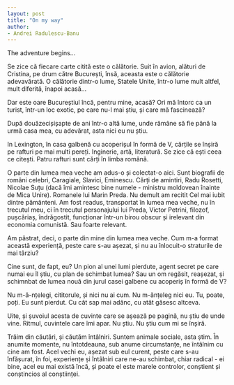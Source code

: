 ```yaml
---
layout: post
title: "On my way"
author:
- Andrei Radulescu-Banu
---
```


The adventure begins...

Se zice că fiecare carte citită este o călătorie. Suit în avion, alături de Cristina, pe drum către București, însă, aceasta este o călătorie adevavărată. O călătorie dintr-o lume, Statele Unite, într-o lume mult altfel, mult diferită, înapoi acasă...

Dar este oare Bucureștiul încă, pentru mine, acasă? Ori mă întorc ca un turist, într-un loc exotic, pe care nu-l mai știu, și care mă fascinează?

După douăzecișișapte de ani într-o altă lume, unde rămâne să fie până la urmă casa mea, cu adevărat, asta nici eu nu știu.

In Lexington, în casa galbenă cu acoperișul în formă de V, cărțile se înșiră pe rafturi pe mai multi pereți. Inginerie, artă, literatură. Se zice că ești ceea ce citești. Patru rafturi sunt cărți în limba română.

O parte din lumea mea veche am adus-o și colectat-o aici. Sunt biografii de români celebri, Caragiale, Slavici, Eminescu. Cărți de amintiri, Radu Rosetti, Nicolae Suțu (dacă îmi amintesc bine numele - ministru moldovean înainte de Mica Unire). Romanele lui Marin Preda. Nu demult am recitit Cel mai iubit dintre pământeni. Am fost readus, transportat în lumea mea veche, nu în trecutul meu, ci în trecutul personajului lui Preda, Victor Petrini, filozof, pușcăriaș, îndrăgostit, funcționar într-un birou obscur și irelevant din economia comunistă. Sau foarte relevant.

Am păstrat, deci, o parte din mine din lumea mea veche. Cum m-a format această experiență, peste care s-au așezat, și nu au înlocuit-o straturile de mai târziu?

Cine sunt, de fapt, eu? Un pion al unei lumi pierdute, agent secret pe care numai eu îl știu, cu plan de schimbat lumea? Sau un om regăsit, reașezat, și schimnbat de lumea nouă din jurul casei galbene cu acoperiș în formă de V?

Nu m-ă-nțelegi, cititorule, și nici nu ai cum. Nu m-ănțeleg nici eu. Tu, poate, poți. Eu sunt pierdut. Cu cât sap mai adânc, cu atât găsesc altceva.

Uite, și șuvoiul acesta de cuvinte care se așează pe pagină, nu știu de unde vine. Ritmul, cuvintele care îmi apar. Nu știu. Nu știu cum mi se înșiră.

Trăim din căutări, și căutăm întâlniri. Suntem animale sociale, asta știm. În anumite momente, nu întotdeauna, sub anume circumstanțe, ne întâlnim cu cine am fost. Acel vechi eu, așezat sub eul curent, peste care s-au înfășurat, în foi, experiențe și întâlniri care ne-au schimbat, chiar radical - ei bine, acel eu mai există încă, și poate el este marele controlor, conștient și conștincios al conștiinței.



